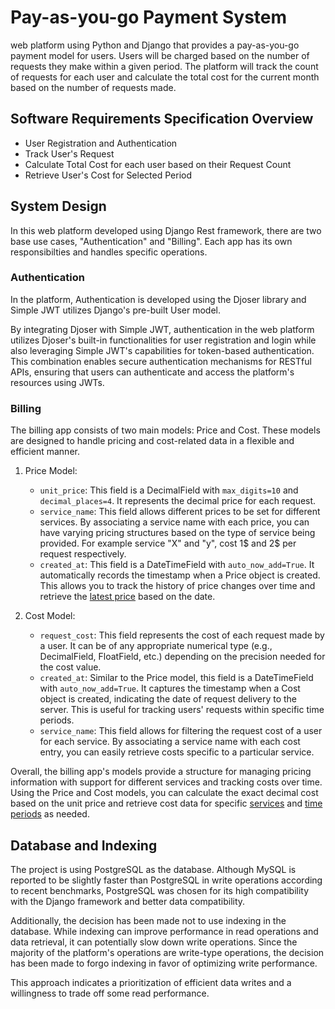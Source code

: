 # Pay-as-you-go Payment System
web platform using Python and Django that provides a pay-as-you-go payment model for users. Users will be charged based on the number of requests they make within a given period. The platform will track the count of requests for each user and calculate the total cost for the current month based on the number of requests made.

##  Software Requirements Specification Overview
- User Registration and Authentication
- Track User's Request
- Calculate Total Cost for each user based on their Request Count
- Retrieve User's Cost for Selected Period

## System Design
In this web platform developed using Django Rest framework, there are two base use cases, "Authentication" and "Billing". Each app has its own responsibilties and handles specific operations.

### Authentication
In the platform, Authentication is developed using the Djoser library and Simple JWT utilizes Django's pre-built User model.

By integrating Djoser with Simple JWT, authentication in the web platform utilizes Djoser's built-in functionalities for user registration and login while also leveraging Simple JWT's capabilities for token-based authentication. This combination enables secure authentication mechanisms for RESTful APIs, ensuring that users can authenticate and access the platform's resources using JWTs.

### Billing
The billing app consists of two main models: Price and Cost. These models are designed to handle pricing and cost-related data in a flexible and efficient manner. 

1. Price Model:
   - `unit_price`: This field is a DecimalField with `max_digits=10` and `decimal_places=4`. It represents the decimal price for each request. 
   - `service_name`: This field allows different prices to be set for different services. By associating a service name with each price, you can have varying pricing structures based on the type of service being provided. For example service "X" and "y", cost 1$ and 2$ per request respectively.
   - `created_at`: This field is a DateTimeField with `auto_now_add=True`. It automatically records the timestamp when a Price object is created. This allows you to track the history of price changes over time and retrieve the <ins>latest price</ins> based on the date.

2. Cost Model:
   - `request_cost`: This field represents the cost of each request made by a user. It can be of any appropriate numerical type (e.g., DecimalField, FloatField, etc.) depending on the precision needed for the cost value.
   - `created_at`: Similar to the Price model, this field is a DateTimeField with `auto_now_add=True`. It captures the timestamp when a Cost object is created, indicating the date of request delivery to the server. This is useful for tracking users' requests within specific time periods.
   - `service_name`: This field allows for filtering the request cost of a user for each service. By associating a service name with each cost entry, you can easily retrieve costs specific to a particular service.

Overall, the billing app's models provide a structure for managing pricing information with support for different services and tracking costs over time. Using the Price and Cost models, you can calculate the exact decimal cost based on the unit price and retrieve cost data for specific <ins>services</ins> and <ins>time periods</ins> as needed.


## Database and Indexing
The project is using PostgreSQL as the database. Although MySQL is reported to be slightly faster than PostgreSQL in write operations according to recent benchmarks, PostgreSQL was chosen for its high compatibility with the Django framework and better data compatibility.

Additionally, the decision has been made not to use indexing in the database. While indexing can improve performance in read operations and data retrieval, it can potentially slow down write operations. Since the majority of the platform's operations are write-type operations, the decision has been made to forgo indexing in favor of optimizing write performance.

This approach indicates a prioritization of efficient data writes and a willingness to trade off some read performance. 
